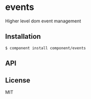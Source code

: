 
# events

  Higher level dom event management

## Installation

    $ component install component/events

## API

   

## License

  MIT
